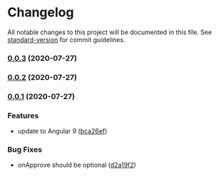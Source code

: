 # Changelog

All notable changes to this project will be documented in this file. See [standard-version](https://github.com/conventional-changelog/standard-version) for commit guidelines.

### [0.0.3](https://github.com/gns088/ngx-paypal/compare/v0.0.2...v0.0.3) (2020-07-27)

### [0.0.2](https://github.com/gns088/ngx-paypal/compare/v0.0.1...v0.0.2) (2020-07-27)

### [0.0.1](https://github.com/gns088/ngx-paypal/compare/v2.0.2...v0.0.1) (2020-07-27)


### Features

* update to Angular 9 ([bca26ef](https://github.com/gns088/ngx-paypal/commit/bca26ef6c4a4a5b4e7cfed29ca561d5aa947129a))


### Bug Fixes

* onApprove should be optional ([d2a19f2](https://github.com/gns088/ngx-paypal/commit/d2a19f24c8cc01e15376f72e4af54d3774750b47))
